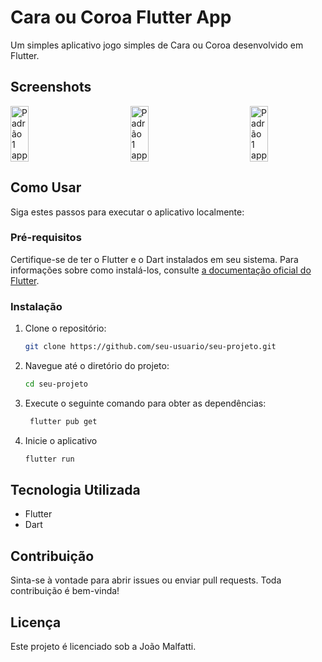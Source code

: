 
# Cara ou Coroa Flutter App

Um simples aplicativo jogo simples de Cara ou Coroa desenvolvido em Flutter.

## Screenshots

<div style="display: flex; justify-content: space-between; margin-bottom: 20px;">
  <img src="https://github.com/joaomalfatti/Cara_Cora/assets/57470914/a0ac8684-5df3-472b-b8a1-ebf8c6cf86a3" alt="Padrão 1 app" width="24%">
  <img src="https://github.com/joaomalfatti/Cara_Cora/assets/57470914/8ee2f549-e377-4efd-b268-26e14849959c" alt="Padrão 1 app" width="24%">
  <img src="https://github.com/joaomalfatti/Cara_Cora/assets/57470914/4db161db-e68a-4649-8dfc-34654988c67e" alt="Padrão 1 app" width="24%">
</div>

## Como Usar

Siga estes passos para executar o aplicativo localmente:

### Pré-requisitos

Certifique-se de ter o Flutter e o Dart instalados em seu sistema. Para informações sobre como instalá-los, consulte [a documentação oficial do Flutter](https://flutter.dev/docs/get-started/install).

### Instalação

1. Clone o repositório:

   ```bash
   git clone https://github.com/seu-usuario/seu-projeto.git
2. Navegue até o diretório do projeto:
   ```bash
   cd seu-projeto
3. Execute o seguinte comando para obter as dependências: 
   ```bash
    flutter pub get
4. Inicie o aplicativo
	 ```bash
	 flutter run
## Tecnologia Utilizada
-   Flutter
-   Dart
## Contribuição
Sinta-se à vontade para abrir issues ou enviar pull requests. Toda contribuição é bem-vinda!
## Licença
Este projeto é licenciado sob a João Malfatti.

